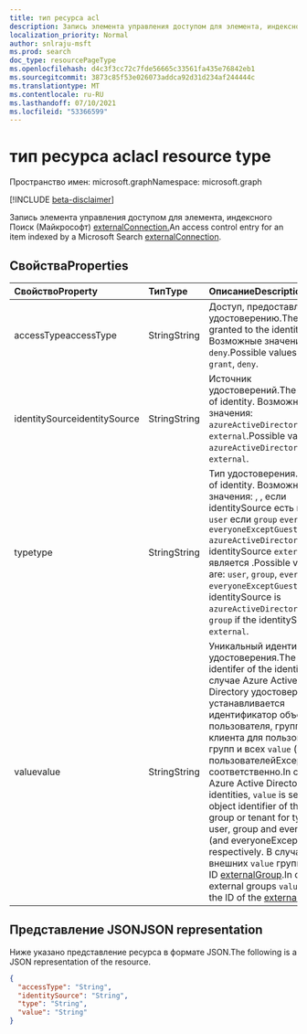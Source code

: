 ```yaml
---
title: тип ресурса acl
description: Запись элемента управления доступом для элемента, индексного Поиск (Майкрософт) externalConnection.
localization_priority: Normal
author: snlraju-msft
ms.prod: search
doc_type: resourcePageType
ms.openlocfilehash: d4c3f3cc72c7fde56665c33561fa435e76842eb1
ms.sourcegitcommit: 3873c85f53e026073addca92d31d234af244444c
ms.translationtype: MT
ms.contentlocale: ru-RU
ms.lasthandoff: 07/10/2021
ms.locfileid: "53366599"
---
```

# <a name="acl-resource-type"></a><span data-ttu-id="e9caa-103">тип ресурса acl</span><span class="sxs-lookup"><span data-stu-id="e9caa-103">acl resource type</span></span>

<span data-ttu-id="e9caa-104">Пространство имен: microsoft.graph</span><span class="sxs-lookup"><span data-stu-id="e9caa-104">Namespace: microsoft.graph</span></span>

[!INCLUDE [beta-disclaimer](../../includes/beta-disclaimer.md)]

<span data-ttu-id="e9caa-105">Запись элемента управления доступом для элемента, индексного Поиск (Майкрософт) [externalConnection.](externalconnection.md)</span><span class="sxs-lookup"><span data-stu-id="e9caa-105">An access control entry for an item indexed by a Microsoft Search [externalConnection](externalconnection.md).</span></span>

## <a name="properties"></a><span data-ttu-id="e9caa-106">Свойства</span><span class="sxs-lookup"><span data-stu-id="e9caa-106">Properties</span></span>

| <span data-ttu-id="e9caa-107">Свойство</span><span class="sxs-lookup"><span data-stu-id="e9caa-107">Property</span></span>       | <span data-ttu-id="e9caa-108">Тип</span><span class="sxs-lookup"><span data-stu-id="e9caa-108">Type</span></span>   | <span data-ttu-id="e9caa-109">Описание</span><span class="sxs-lookup"><span data-stu-id="e9caa-109">Description</span></span>                                        |
|:---------------|:-------|:---------------------------------------------------|
| <span data-ttu-id="e9caa-110">accessType</span><span class="sxs-lookup"><span data-stu-id="e9caa-110">accessType</span></span>     | <span data-ttu-id="e9caa-111">String</span><span class="sxs-lookup"><span data-stu-id="e9caa-111">String</span></span> | <span data-ttu-id="e9caa-112">Доступ, предоставленный удостоверению.</span><span class="sxs-lookup"><span data-stu-id="e9caa-112">The access granted to the identity.</span></span> <span data-ttu-id="e9caa-113">Возможные значения: `grant`, `deny`.</span><span class="sxs-lookup"><span data-stu-id="e9caa-113">Possible values are: `grant`, `deny`.</span></span> |
| <span data-ttu-id="e9caa-114">identitySource</span><span class="sxs-lookup"><span data-stu-id="e9caa-114">identitySource</span></span> | <span data-ttu-id="e9caa-115">String</span><span class="sxs-lookup"><span data-stu-id="e9caa-115">String</span></span> | <span data-ttu-id="e9caa-116">Источник удостоверений.</span><span class="sxs-lookup"><span data-stu-id="e9caa-116">The source of identity.</span></span> <span data-ttu-id="e9caa-117">Возможные значения: `azureActiveDirectory` или `external`.</span><span class="sxs-lookup"><span data-stu-id="e9caa-117">Possible values are `azureActiveDirectory` or `external`.</span></span>           |
| <span data-ttu-id="e9caa-118">type</span><span class="sxs-lookup"><span data-stu-id="e9caa-118">type</span></span>           | <span data-ttu-id="e9caa-119">String</span><span class="sxs-lookup"><span data-stu-id="e9caa-119">String</span></span> | <span data-ttu-id="e9caa-120">Тип удостоверения.</span><span class="sxs-lookup"><span data-stu-id="e9caa-120">The type of identity.</span></span> <span data-ttu-id="e9caa-121">Возможные значения: , , если identitySource есть и только `user` если `group` `everyone` `everyoneExceptGuests` `azureActiveDirectory` `group` identitySource `external` является .</span><span class="sxs-lookup"><span data-stu-id="e9caa-121">Possible values are: `user`, `group`, `everyone`, `everyoneExceptGuests` if the identitySource is `azureActiveDirectory` and just `group` if the identitySource is `external`.</span></span> |
| <span data-ttu-id="e9caa-122">value</span><span class="sxs-lookup"><span data-stu-id="e9caa-122">value</span></span>          | <span data-ttu-id="e9caa-123">String</span><span class="sxs-lookup"><span data-stu-id="e9caa-123">String</span></span> | <span data-ttu-id="e9caa-124">Уникальный идентификатор удостоверения.</span><span class="sxs-lookup"><span data-stu-id="e9caa-124">The unique identifer of the identity.</span></span> <span data-ttu-id="e9caa-125">В случае Azure Active Directory удостоверений устанавливается идентификатор объекта пользователя, группы или клиента для пользователей, групп и всех `value` (и всех пользователейExceptGuests) соответственно.</span><span class="sxs-lookup"><span data-stu-id="e9caa-125">In case of Azure Active Directory identities, `value` is set to the object identifier of the user, group or tenant for types user, group and everyone (and everyoneExceptGuests) respectively.</span></span> <span data-ttu-id="e9caa-126">В случае внешних `value` групп задают ID [externalGroup](externalgroup.md).</span><span class="sxs-lookup"><span data-stu-id="e9caa-126">In case of external groups `value` is set to the ID of the [externalGroup](externalgroup.md).</span></span>|

## <a name="json-representation"></a><span data-ttu-id="e9caa-127">Представление JSON</span><span class="sxs-lookup"><span data-stu-id="e9caa-127">JSON representation</span></span>

<span data-ttu-id="e9caa-128">Ниже указано представление ресурса в формате JSON.</span><span class="sxs-lookup"><span data-stu-id="e9caa-128">The following is a JSON representation of the resource.</span></span>

<!-- {
  "blockType": "resource",
  "optionalProperties": [

  ],
  "@odata.type": "microsoft.graph.acl",
  "baseType": null
}-->

```json
{
  "accessType": "String",
  "identitySource": "String",
  "type": "String",
  "value": "String"
}
```

<!-- uuid: 16cd6b66-4b1a-43a1-adaf-3a886856ed98
2019-02-04 14:57:30 UTC -->
<!-- {
  "type": "#page.annotation",
  "description": "acl resource",
  "keywords": "",
  "section": "documentation",
  "tocPath": ""
}-->
